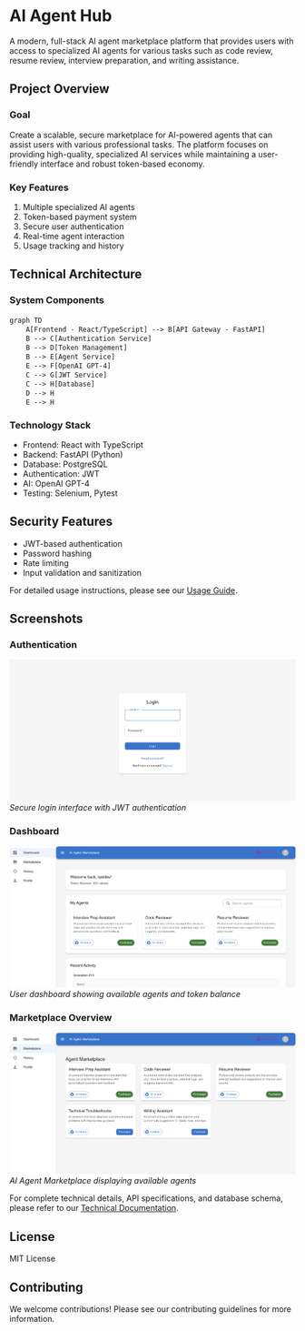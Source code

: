 # AI Agent Hub

A modern, full-stack AI agent marketplace platform that provides users with access to specialized AI agents for various tasks such as code review, resume review, interview preparation, and writing assistance.

## Project Overview

### Goal
Create a scalable, secure marketplace for AI-powered agents that can assist users with various professional tasks. The platform focuses on providing high-quality, specialized AI services while maintaining a user-friendly interface and robust token-based economy.

### Key Features
1. Multiple specialized AI agents
2. Token-based payment system
3. Secure user authentication
4. Real-time agent interaction
5. Usage tracking and history

## Technical Architecture

### System Components
```mermaid
graph TD
    A[Frontend - React/TypeScript] --> B[API Gateway - FastAPI]
    B --> C[Authentication Service]
    B --> D[Token Management]
    B --> E[Agent Service]
    E --> F[OpenAI GPT-4]
    C --> G[JWT Service]
    C --> H[Database]
    D --> H
    E --> H
```

### Technology Stack
- Frontend: React with TypeScript
- Backend: FastAPI (Python)
- Database: PostgreSQL
- Authentication: JWT
- AI: OpenAI GPT-4
- Testing: Selenium, Pytest

## Security Features
- JWT-based authentication
- Password hashing
- Rate limiting
- Input validation and sanitization

For detailed usage instructions, please see our [Usage Guide](docs/usage_guide.md).

## Screenshots

### Authentication
![Login Page](/screenshots_bot/screenshots/01_login_page_20250216_003327.png)
*Secure login interface with JWT authentication*

### Dashboard
![Dashboard](/screenshots_bot/screenshots/03_dashboard_20250216_003312.png)
*User dashboard showing available agents and token balance*

### Marketplace Overview
![Marketplace](/screenshots_bot/screenshots/04_marketplace_overview_20250216_003320.png)
*AI Agent Marketplace displaying available agents*

For complete technical details, API specifications, and database schema, please refer to our [Technical Documentation](docs/technical_documentation.md).

## License
MIT License

## Contributing
We welcome contributions! Please see our contributing guidelines for more information.
